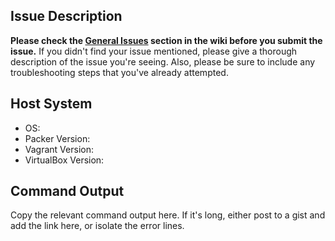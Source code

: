 ## Issue Description
**Please check the [General Issues](https://github.com/rapid7/metasploitable3/wiki/General-Issues) section in the wiki before you submit the issue.**
If you didn't find your issue mentioned, please give a thorough description of the issue you're seeing.
Also, please be sure to include any troubleshooting steps that you've already attempted.

## Host System
* OS:
* Packer Version:
* Vagrant Version:
* VirtualBox Version:

## Command Output
Copy the relevant command output here.
If it's long, either post to a gist and add the link here, or isolate the error lines.
